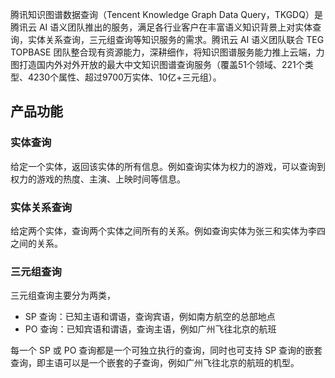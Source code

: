 腾讯知识图谱数据查询（Tencent Knowledge Graph Data Query，TKGDQ）是腾讯云 AI 语义团队推出的服务，满足各行业客户在丰富语义知识背景上对实体查询，实体关系查询，三元组查询等知识服务的需求。腾讯云 AI 语义团队联合 TEG TOPBASE 团队整合现有资源能力，深耕细作，将知识图谱服务能力推上云端，力图打造国内外对外开放的最大中文知识图谱查询服务（覆盖51个领域、221个类型、4230个属性、超过9700万实体、10亿+三元组）。

## 产品功能

### 实体查询
给定一个实体，返回该实体的所有信息。例如查询实体为权力的游戏，可以查询到权力的游戏的热度、主演、上映时间等信息。
### 实体关系查询
给定两个实体，查询两个实体之间所有的关系。例如查询实体为张三和实体为李四之间的关系。
### 三元组查询
三元组查询主要分为两类，
- SP 查询：已知主语和谓语，查询宾语，例如南方航空的总部地点
- PO 查询：已知宾语和谓语，查询主语，例如广州飞往北京的航班

每一个 SP 或 PO 查询都是一个可独立执行的查询，同时也可支持 SP 查询的嵌套查询，即主语可以是一个嵌套的子查询，例如广州飞往北京的航班的机型。
